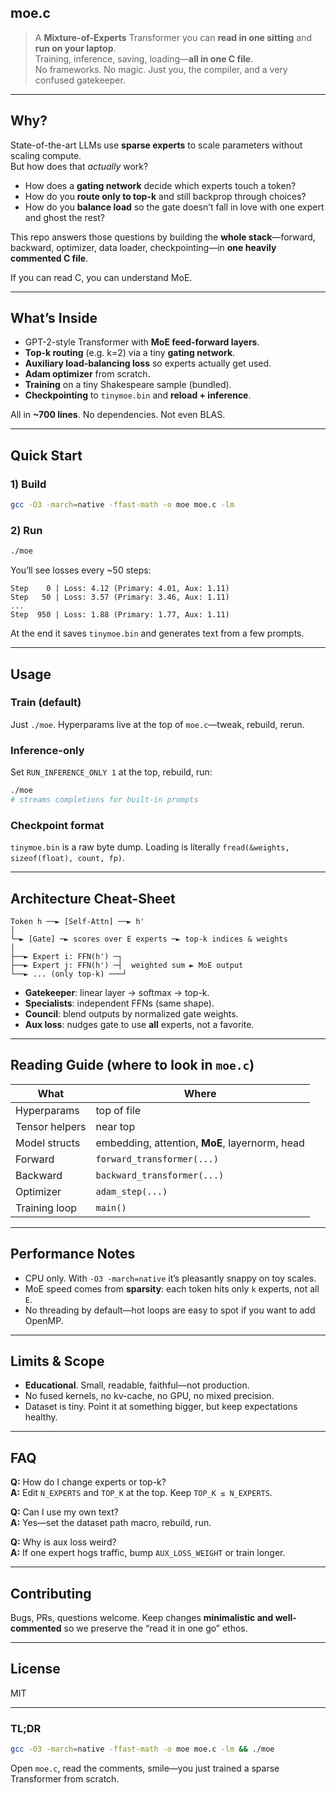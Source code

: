 ## moe.c

> A **Mixture-of-Experts** Transformer you can **read in one sitting** and **run on your laptop**.  
> Training, inference, saving, loading—**all in one C file**.  
> No frameworks. No magic. Just you, the compiler, and a very confused gatekeeper.

---

## Why?

State-of-the-art LLMs use **sparse experts** to scale parameters without scaling compute.  
But how does that *actually* work?

- How does a **gating network** decide which experts touch a token?  
- How do you **route only to top-k** and still backprop through choices?  
- How do you **balance load** so the gate doesn’t fall in love with one expert and ghost the rest?

This repo answers those questions by building the **whole stack**—forward, backward, optimizer, data loader, checkpointing—in **one heavily commented C file**.

If you can read C, you can understand MoE.

---

## What’s Inside

- GPT-2-style Transformer with **MoE feed-forward layers**.  
- **Top-k routing** (e.g. k=2) via a tiny **gating network**.  
- **Auxiliary load-balancing loss** so experts actually get used.  
- **Adam optimizer** from scratch.  
- **Training** on a tiny Shakespeare sample (bundled).  
- **Checkpointing** to `tinymoe.bin` and **reload + inference**.  

All in **~700 lines**. No dependencies. Not even BLAS.

---

## Quick Start

### 1) Build

```bash
gcc -O3 -march=native -ffast-math -o moe moe.c -lm
```

### 2) Run

```bash
./moe
```

You’ll see losses every ~50 steps:

```
Step    0 | Loss: 4.12 (Primary: 4.01, Aux: 1.11)
Step   50 | Loss: 3.57 (Primary: 3.46, Aux: 1.11)
...
Step  950 | Loss: 1.88 (Primary: 1.77, Aux: 1.11)
```

At the end it saves `tinymoe.bin` and generates text from a few prompts.

---

## Usage

### Train (default)

Just `./moe`. Hyperparams live at the top of `moe.c`—tweak, rebuild, rerun.

### Inference-only

Set `RUN_INFERENCE_ONLY 1` at the top, rebuild, run:

```bash
./moe
# streams completions for built-in prompts
```

### Checkpoint format

`tinymoe.bin` is a raw byte dump. Loading is literally `fread(&weights, sizeof(float), count, fp)`.

---

## Architecture Cheat-Sheet

```text
Token h ──► [Self-Attn] ──► h'
│
└─► [Gate] ─► scores over E experts ─► top-k indices & weights
│
├──► Expert i: FFN(h') ─┐
├──► Expert j: FFN(h') ─┤  weighted sum ► MoE output
└──► ... (only top-k) ───┘
```

- **Gatekeeper**: linear layer → softmax → top-k.  
- **Specialists**: independent FFNs (same shape).  
- **Council**: blend outputs by normalized gate weights.  
- **Aux loss**: nudges gate to use **all** experts, not a favorite.

---

## Reading Guide (where to look in `moe.c`)

| What | Where |
|---|---|
| Hyperparams | top of file |
| Tensor helpers | near top |
| Model structs | embedding, attention, **MoE**, layernorm, head |
| Forward | `forward_transformer(...)` |
| Backward | `backward_transformer(...)` |
| Optimizer | `adam_step(...)` |
| Training loop | `main()` |

---

## Performance Notes

- CPU only. With `-O3 -march=native` it’s pleasantly snappy on toy scales.  
- MoE speed comes from **sparsity**: each token hits only `k` experts, not all `E`.  
- No threading by default—hot loops are easy to spot if you want to add OpenMP.

---

## Limits & Scope

- **Educational**. Small, readable, faithful—not production.  
- No fused kernels, no kv-cache, no GPU, no mixed precision.  
- Dataset is tiny. Point it at something bigger, but keep expectations healthy.

---

## FAQ

**Q:** How do I change experts or top-k?  
**A:** Edit `N_EXPERTS` and `TOP_K` at the top. Keep `TOP_K ≤ N_EXPERTS`.

**Q:** Can I use my own text?  
**A:** Yes—set the dataset path macro, rebuild, run.

**Q:** Why is aux loss weird?  
**A:** If one expert hogs traffic, bump `AUX_LOSS_WEIGHT` or train longer.

---

## Contributing

Bugs, PRs, questions welcome. Keep changes **minimalistic and well-commented** so we preserve the “read it in one go” ethos.

---

## License

MIT

---

### TL;DR

```bash
gcc -O3 -march=native -ffast-math -o moe moe.c -lm && ./moe
```

Open `moe.c`, read the comments, smile—you just trained a sparse Transformer from scratch.
